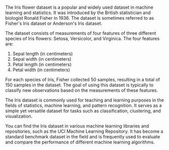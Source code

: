 The Iris flower dataset is a popular and widely used dataset in machine learning and statistics. It was introduced by the British statistician and biologist Ronald Fisher in 1936. The dataset is sometimes referred to as Fisher's Iris dataset or Anderson's Iris dataset.

The dataset consists of measurements of four features of three different species of Iris flowers: Setosa, Versicolor, and Virginica. The four features are:

1. Sepal length (in centimeters)
2. Sepal width (in centimeters)
3. Petal length (in centimeters)
4. Petal width (in centimeters)

For each species of Iris, Fisher collected 50 samples, resulting in a total of 150 samples in the dataset. The goal of using this dataset is typically to classify new observations based on the measurements of these features.

The Iris dataset is commonly used for teaching and learning purposes in the fields of statistics, machine learning, and pattern recognition. It serves as a simple yet versatile dataset for tasks such as classification, clustering, and visualization.

You can find the Iris dataset in various machine learning libraries and repositories, such as the UCI Machine Learning Repository. It has become a standard benchmark dataset in the field and is frequently used to evaluate and compare the performance of different machine learning algorithms.
